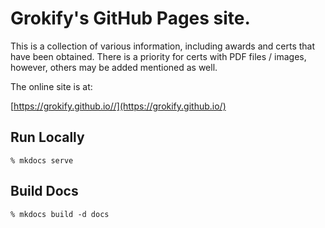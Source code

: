 # Grokify's GitHub Pages site.

This is a collection of various information, including awards and certs that have been obtained. There is a priority for certs with PDF files / images, however, others may be added mentioned as well.

The online site is at:

[https://grokify.github.io//](https://grokify.github.io/)

## Run Locally

`% mkdocs serve`

## Build Docs

`% mkdocs build -d docs`